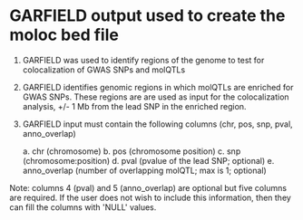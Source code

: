 # GARFIELD output used to create the moloc bed file
1. GARFIELD was used to identify regions of the genome to test for colocalization of GWAS SNPs and molQTLs
2. GARFIELD identifies genomic regions in which molQTLs are enriched for GWAS SNPs. These regions are are used as input for the colocalization analysis, +/- 1 Mb from the lead SNP in the enriched region.
3. GARFIELD input must contain the following columns (chr, pos, snp, pval, anno_overlap)
	
	a. chr (chromosome)
	b. pos (chromosome position)
	c. snp (chromosome:position)
	d. pval (pvalue of the lead SNP; optional)
	e. anno_overlap (number of overlapping molQTL; max is 1; optional)

Note: columns 4 (pval) and 5 (anno_overlap) are optional but five columns are required. If the user does not wish to include this information, then they can fill the columns with 'NULL' values.